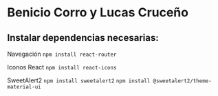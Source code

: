 # Benicio Corro y Lucas Cruceño

## Instalar dependencias necesarias:

Navegación
```npm install react-router```

Iconos React
```npm install react-icons```

SweetAlert2
```npm install sweetalert2```
```npm install @sweetalert2/theme-material-ui```